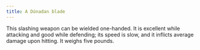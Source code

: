```yaml
---
title: A Dúnadan blade
---
```


This slashing weapon can be wielded one-handed. It is excellent while
attacking and good while defending; its speed is slow, and it inflicts
average damage upon hitting. It weighs five pounds.